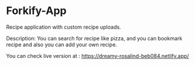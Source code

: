 # Forkify-App 
Recipe application with custom recipe uploads.

Description: 
You can search for recipe like pizza, and you can bookmark recipe and also you can add your own recipe. 

You can check live version at  : https://dreamy-rosalind-beb084.netlify.app/ 
